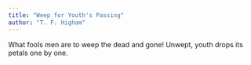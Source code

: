```yaml
---
title: "Weep for Youth's Passing"
author: "T. F. Higham"
---
```


What fools men are to weep the dead and gone!
Unwept, youth drops its petals one by one.
